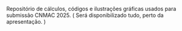 Repositório de cálculos, códigos e ilustrações gráficas usados para submissão CNMAC 2025.
( Será disponibilizado tudo, perto da apresentação. )
